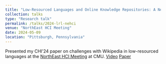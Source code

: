 ```yaml
---
title: "Low-Resourced Languages and Online Knowledge Repositories: A Need Finding Study."
collection: talks
type: "Research talk"
permalink: /talks/2024-lrl-nehci
venue: "NorthEast HCI Meeting"
date: 2024-05-09
location: "Pittsburgh, Pennsylvania"
---
```


Presented my CHI'24 paper on challenges with Wikipedia in low-resourced languages at the [NorthEast HCI Meeting](https://northeasthcimeeting.com/) at CMU. [Video](https://drive.google.com/file/d/1LpbGGPGJeW_PJWdyW1THo4laGiWh5sgw/view?usp=sharing) [Paper](https://doi.org/10.1145/3613904.3642605)
